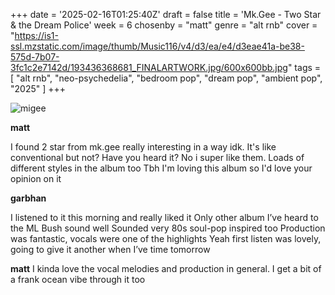 +++
date = '2025-02-16T01:25:40Z'
draft = false
title = 'Mk.Gee - Two Star & the Dream Police'
week = 6
chosenby = "matt"
genre = "alt rnb"
cover = "https://is1-ssl.mzstatic.com/image/thumb/Music116/v4/d3/ea/e4/d3eae41a-be38-575d-7b07-3fc1c2e7142d/193436368681_FINALARTWORK.jpg/600x600bb.jpg"
tags = [
    "alt rnb",
    "neo-psychedelia",
    "bedroom pop",
    "dream pop",
    "ambient pop",
    "2025"
]
+++

![migee](https://is1-ssl.mzstatic.com/image/thumb/Music116/v4/d3/ea/e4/d3eae41a-be38-575d-7b07-3fc1c2e7142d/193436368681_FINALARTWORK.jpg/600x600bb.jpg)

**matt**

I found 2 star from mk.gee really interesting in a way idk.
It's like conventional but not? Have you heard it?
No i super like them. Loads of different styles in the album too
Tbh I'm loving this album so I'd love your opinion on it

**garbhan**

I listened to it this morning and really liked it
Only other album I’ve heard to the ML Bush sound well
Sounded very 80s soul-pop inspired too
Production was fantastic, vocals were one of the highlights
Yeah first listen was lovely, going to give it another when I’ve time tomorrow

**matt**
I kinda love the vocal melodies and production in general.
I get a bit of a frank ocean vibe through it too
